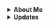 <details>
  <summary><b>About Me</b></summary>
  Hello, I Love Newfies!
</details>

<details>
  <summary><b>Updates</b></summary>
  <br>
  <details>
    <summary><b>May 6, 2024</b></summary>
    
  - Recovered G-xming Org.
  </details>
</details>
